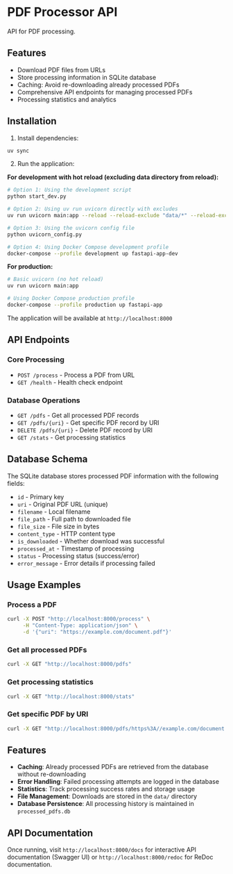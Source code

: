 # PDF Processor API

API for PDF processing.

## Features

- Download PDF files from URLs
- Store processing information in SQLite database
- Caching: Avoid re-downloading already processed PDFs
- Comprehensive API endpoints for managing processed PDFs
- Processing statistics and analytics

## Installation

1. Install dependencies:
```bash
uv sync
```

2. Run the application:

**For development with hot reload (excluding data directory from reload):**
```bash
# Option 1: Using the development script
python start_dev.py

# Option 2: Using uv run uvicorn directly with excludes
uv run uvicorn main:app --reload --reload-exclude "data/*" --reload-exclude "*.db" --reload-exclude "__pycache__/*"

# Option 3: Using the uvicorn config file
python uvicorn_config.py

# Option 4: Using Docker Compose development profile
docker-compose --profile development up fastapi-app-dev
```

**For production:**
```bash
# Basic uvicorn (no hot reload)
uv run uvicorn main:app

# Using Docker Compose production profile
docker-compose --profile production up fastapi-app
```

The application will be available at `http://localhost:8000`

## API Endpoints

### Core Processing
- `POST /process` - Process a PDF from URL
- `GET /health` - Health check endpoint

### Database Operations
- `GET /pdfs` - Get all processed PDF records
- `GET /pdfs/{uri}` - Get specific PDF record by URI
- `DELETE /pdfs/{uri}` - Delete PDF record by URI
- `GET /stats` - Get processing statistics

## Database Schema

The SQLite database stores processed PDF information with the following fields:

- `id` - Primary key
- `uri` - Original PDF URL (unique)
- `filename` - Local filename
- `file_path` - Full path to downloaded file
- `file_size` - File size in bytes
- `content_type` - HTTP content type
- `is_downloaded` - Whether download was successful
- `processed_at` - Timestamp of processing
- `status` - Processing status (success/error)
- `error_message` - Error details if processing failed

## Usage Examples

### Process a PDF
```bash
curl -X POST "http://localhost:8000/process" \
     -H "Content-Type: application/json" \
     -d '{"uri": "https://example.com/document.pdf"}'
```

### Get all processed PDFs
```bash
curl -X GET "http://localhost:8000/pdfs"
```

### Get processing statistics
```bash
curl -X GET "http://localhost:8000/stats"
```

### Get specific PDF by URI
```bash
curl -X GET "http://localhost:8000/pdfs/https%3A//example.com/document.pdf"
```

## Features

- **Caching**: Already processed PDFs are retrieved from the database without re-downloading
- **Error Handling**: Failed processing attempts are logged in the database
- **Statistics**: Track processing success rates and storage usage
- **File Management**: Downloads are stored in the `data/` directory
- **Database Persistence**: All processing history is maintained in `processed_pdfs.db`

## API Documentation

Once running, visit `http://localhost:8000/docs` for interactive API documentation (Swagger UI) or `http://localhost:8000/redoc` for ReDoc documentation. 